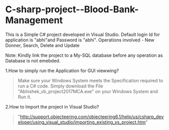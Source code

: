 # C-sharp-project--Blood-Bank-Management
This is a  Simple C# project developed in Visual Studio. Default login Id  for application is "abhi"and Password is "abhi". Operations involved - New Donner, Search, Delete and Update


Note: Kindly link the project to a My-SQL database before any operation as Database is not emebded. 

1.How to simply run the Application for GUI viewwing?
>Make sure your Windows System meets the Specification required to run a C# code. 
>Simply download the File "Abhishek_vb_project2017MCA.exe"  on your Windows System and Run it.

2.How to Import the project in Visual Studio?
>"http://support.objecteering.com/objecteering6.1/help/us/csharp_developer/using_visual_studio/importing_existing_vs_project.htm"
